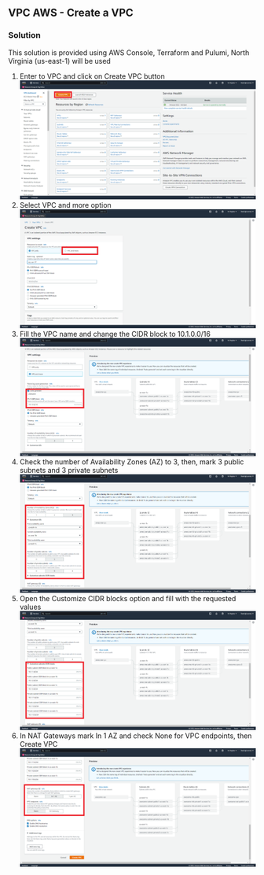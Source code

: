 ## VPC AWS - Create a VPC

### Solution

This solution is provided using AWS Console, Terraform and Pulumi, North Virginia (us-east-1) will be used

1. Enter to VPC and click on Create VPC button ![1](images/1.png)
2. Select VPC and more option ![2](images/2.png)
3. Fill the VPC name and change the CIDR block to 10.1.0.0/16 ![3](images/3.png)
4. Check the number of Availability Zones (AZ) to 3, then, mark 3 public subnets and 3 private subnets ![4](images/4.png)
5. Open the Customize CIDR blocks option and fill with the requested values ![5](images/5.png)
6. In NAT Gateways mark In 1 AZ and check None for VPC endpoints, then Create VPC ![6](images/6.png)